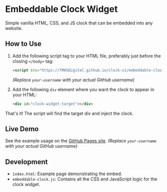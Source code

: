 # Embeddable Clock Widget

Simple vanilla HTML, CSS, and JS clock that can be embedded into any website.

## How to Use

1.  Add the following script tag to your HTML file, preferably just before the closing `</body>` tag:

    ```html
    <script src="https://TMHSDigital.github.io/clock-v1/embeddable-clock.js" defer></script>
    ```
    *(Replace `your-username` with your actual GitHub username)*

2.  Add the following `div` element where you want the clock to appear in your HTML:

    ```html
    <div id="clock-widget-target"></div>
    ```

That's it! The script will find the target div and inject the clock.

## Live Demo

See the example usage on the [GitHub Pages site](https://TMHSDigital.github.io/clock-v1/).
*(Replace `your-username` with your actual GitHub username)*

## Development

-   `index.html`: Example page demonstrating the embed.
-   `embeddable-clock.js`: Contains all the CSS and JavaScript logic for the clock widget.
